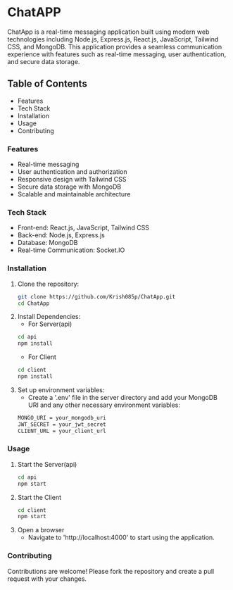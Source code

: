 # ChatAPP
ChatApp is a real-time messaging application built using modern web technologies including Node.js, Express.js, React.js, JavaScript, Tailwind CSS, and MongoDB. This application provides a seamless communication experience with features such as real-time messaging, user authentication, and secure data storage.

## Table of Contents
- Features
- Tech Stack
- Installation
- Usage
- Contributing

### Features
- Real-time messaging
- User authentication and authorization
- Responsive design with Tailwind CSS
- Secure data storage with MongoDB
- Scalable and maintainable architecture

### Tech Stack
- Front-end: React.js, JavaScript, Tailwind CSS
- Back-end: Node.js, Express.js
- Database: MongoDB
- Real-time Communication: Socket.IO

### Installation
1. Clone the repository:
   ```bash
   git clone https://github.com/Krish085p/ChatApp.git
   cd ChatApp

   ```
2. Install Dependencies:
   - For Server(api)
   ```bash
   cd api
   npm install

   ```
   - For Client
   ```bash
   cd client
   npm install

   ```
3. Set up environment variables:
    - Create a '.env' file in the server directory and add your MongoDB URI and any other necessary environment variables:
    ```bash
    MONGO_URI = your_mongodb_uri
    JWT_SECRET = your_jwt_secret
    CLIENT_URL = your_client_url
    ```

### Usage
1. Start the Server(api)
   ```bash
   cd api
   npm start

   ```
2. Start the Client
   ```bash
   cd client
   npm start

   ```
3. Open a browser
   - Navigate to 'http://localhost:4000' to start using the application.

### Contributing
Contributions are welcome! Please fork the repository and create a pull request with your changes.
